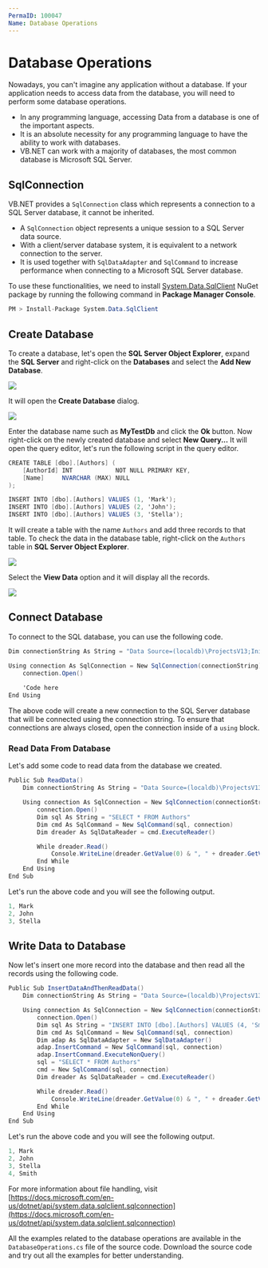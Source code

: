 ```yaml
---
PermaID: 100047
Name: Database Operations
---
```


# Database Operations

Nowadays, you can't imagine any application without a database. If your application needs to access data from the database, you will need to perform some database operations.

 - In any programming language, accessing Data from a database is one of the important aspects. 
 - It is an absolute necessity for any programming language to have the ability to work with databases. 
 - VB.NET can work with a majority of databases, the most common database is Microsoft SQL Server. 

## SqlConnection

VB.NET provides a `SqlConnection` class which represents a connection to a SQL Server database, it cannot be inherited.

 - A `SqlConnection` object represents a unique session to a SQL Server data source. 
 - With a client/server database system, it is equivalent to a network connection to the server. 
 - It is used together with `SqlDataAdapter` and `SqlCommand` to increase performance when connecting to a Microsoft SQL Server database.

To use these functionalities, we need to install [System.Data.SqlClient](https://www.nuget.org/packages/System.Data.SqlClient) NuGet package by running the following command in **Package Manager Console**.

```csharp
PM > Install-Package System.Data.SqlClient
```

## Create Database

To create a database, let's open the **SQL Server Object Explorer**, expand the **SQL Server** and right-click on the **Databases** and select the **Add New Database**.

<img src="images/database-operations-1.png">

It will open the **Create Database** dialog.

<img src="images/database-operations-2.png">

Enter the database name such as **MyTestDb** and click the **Ok** button. Now right-click on the newly created database and select **New Query...** It will open the query editor, let's run the following script in the query editor.

```csharp
CREATE TABLE [dbo].[Authors] (
    [AuthorId] INT            NOT NULL PRIMARY KEY,
    [Name]     NVARCHAR (MAX) NULL
);

INSERT INTO [dbo].[Authors] VALUES (1, 'Mark');
INSERT INTO [dbo].[Authors] VALUES (2, 'John');
INSERT INTO [dbo].[Authors] VALUES (3, 'Stella');
```

It will create a table with the name `Authors` and add three records to that table. To check the data in the database table, right-click on the `Authors` table in **SQL Server Object Explorer**.

<img src="images/database-operations-3.png">

Select the **View Data** option and it will display all the records. 

<img src="images/database-operations-4.png">

## Connect Database

To connect to the SQL database, you can use the following code. 

```csharp
Dim connectionString As String = "Data Source=(localdb)\ProjectsV13;Initial Catalog=MyTestDb;Integrated Security=True;"

Using connection As SqlConnection = New SqlConnection(connectionString)
    connection.Open()
    
    'Code here
End Using
```

The above code will create a new connection to the SQL Server database that will be connected using the connection string. To ensure that connections are always closed, open the connection inside of a `using` block.

### Read Data From Database

Let's add some code to read data from the database we created.

```csharp
Public Sub ReadData()
    Dim connectionString As String = "Data Source=(localdb)\ProjectsV13;Initial Catalog=MyTestDb;Integrated Security=True;"

    Using connection As SqlConnection = New SqlConnection(connectionString)
        connection.Open()
        Dim sql As String = "SELECT * FROM Authors"
        Dim cmd As SqlCommand = New SqlCommand(sql, connection)
        Dim dreader As SqlDataReader = cmd.ExecuteReader()

        While dreader.Read()
            Console.WriteLine(dreader.GetValue(0) & ", " + dreader.GetValue(1))
        End While
    End Using
End Sub
```

Let's run the above code and you will see the following output.

```csharp
1, Mark
2, John
3, Stella
```

## Write Data to Database

Now let's insert one more record into the database and then read all the records using the following code.

```csharp
Public Sub InsertDataAndThenReadData()
    Dim connectionString As String = "Data Source=(localdb)\ProjectsV13;Initial Catalog=MyTestDb;Integrated Security=True;"

    Using connection As SqlConnection = New SqlConnection(connectionString)
        connection.Open()
        Dim sql As String = "INSERT INTO [dbo].[Authors] VALUES (4, 'Smith')"
        Dim cmd As SqlCommand = New SqlCommand(sql, connection)
        Dim adap As SqlDataAdapter = New SqlDataAdapter()
        adap.InsertCommand = New SqlCommand(sql, connection)
        adap.InsertCommand.ExecuteNonQuery()
        sql = "SELECT * FROM Authors"
        cmd = New SqlCommand(sql, connection)
        Dim dreader As SqlDataReader = cmd.ExecuteReader()

        While dreader.Read()
            Console.WriteLine(dreader.GetValue(0) & ", " + dreader.GetValue(1))
        End While
    End Using
End Sub
```

Let's run the above code and you will see the following output.

```csharp
1, Mark
2, John
3, Stella
4, Smith
```

For more information about file handling, visit [https://docs.microsoft.com/en-us/dotnet/api/system.data.sqlclient.sqlconnection](https://docs.microsoft.com/en-us/dotnet/api/system.data.sqlclient.sqlconnection)

All the examples related to the database operations are available in the `DatabaseOperations.cs` file of the source code. Download the source code and try out all the examples for better understanding.
